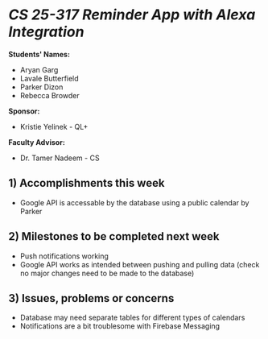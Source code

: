# *CS 25-317 Reminder App with Alexa Integration*

**Students' Names:**
- Aryan Garg
- Lavale Butterfield
- Parker Dizon
- Rebecca Browder

**Sponsor:**
- Kristie Yelinek - QL+

**Faculty Advisor:**
- Dr. Tamer Nadeem - CS

## 1) Accomplishments this week ##
   - Google API is accessable by the database using a public calendar by Parker

## 2) Milestones to be completed next week ##
   - Push notifications working
   - Google API works as intended between pushing and pulling data (check no major changes need to be made to the database)

## 3) Issues, problems or concerns ##
   - Database may need separate tables for different types of calendars
   - Notifications are a bit troublesome with Firebase Messaging